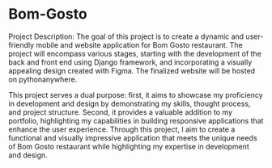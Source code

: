 # Bom-Gosto

Project Description:
The goal of this project is to create a dynamic and user-friendly mobile and website application for Bom Gosto restaurant. The project will encompass various stages, starting with the development of the back and front end using Django framework, and incorporating a visually appealing design created with Figma. The finalized website will be hosted on pythonanywhere.

This project serves a dual purpose: first, it aims to showcase my proficiency in development and design by demonstrating my skills, thought process, and project structure. Second, it provides a valuable addition to my portfolio, highlighting my capabilities in building responsive applications that enhance the user experience. Through this project, I aim to create a functional and visually impressive application that meets the unique needs of Bom Gosto restaurant while highlighting my expertise in development and design.
